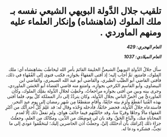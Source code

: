 <h1 dir="rtl">تلقيب جلال الدَّولة البويهي الشيعي نفسه بـ ملك الملوك (شاهنشاه) وإنكار العلماء عليه ومنهم الماوردي .</h1>

<h5 dir="rtl">العام الهجري:  429

العام الميلادي: 1037

</h5>

<p dir="rtl">سأل جلالُ الدَّولةِ البويهيُّ الشيعيُّ الخليفةَ القائمَ بأمرِ الله ليخاطَبَ بشاهِنشاه أي: ملك الملوك، فامتنع، ثمَّ أجاب إليه؛ إذ أفتى الفقهاءُ بجَوازِه، فكتب فتوى إلى الفُقَهاءِ في ذلك، فأفتى القاضي أبو الطيِّب الطبري، والقاضي أبو عبد الله الصيمري، والقاضي ابن البيضاوي، وأبو القاسم الكرخي بجوازِه، وامتنع منه قاضي القضاة أبو الحَسَن الماوردي، وجرى بينه وبين من أفتى بجوازه مراجعاتٌ، وخُطِبَ لجلالِ الدَّولة بمَلِك الملوك، وكان الماورديُّ مِن أخَصِّ الناسِ بجلال الدَّولة، وكان يتردَّدُ إلى دار المملكة كلَّ يوم، فلما أفتى بهذه الفُتيا انقطَعَ ولَزِمَ بيته خائِفًا، وأقام منقطعًا مِن شَهرِ رمضان إلى يوم عيدِ النحر، فاستدعاه جلالُ الدَّولة، فحضر خائفًا، فأدخله وَحْدَه وقال له: قد عَلِمَ كُلُّ أحد أنَّك من أكثَرِ الفقهاءِ مالًا وجاهًا وقربًا منا، وقد خالفْتَهم فيما خالفَ هوايَ، ولم تفعلْ ذلك إلَّا لعدمِ المحاباةِ منك، واتِّباعِ الحَقِّ، وقد بان لي مَوضِعُك من الدِّين، ومكانُك من العلمِ، وجعلتُ جزاءَ ذلك إكرامَك بأن أدخلتُك إليَّ، وجعلْتُ أذن الحاضرين إليك؛ ليتحَقَّقوا عودي إلى ما تحِبُّ، فشكره ودعا له.</p></br>
